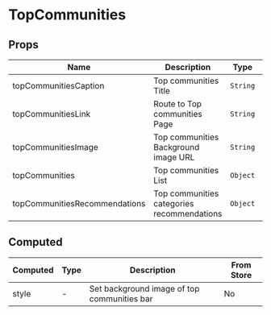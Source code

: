 # TopCommunities

## Props

<!-- @vuese:TopCommunities:props:start -->
|Name|Description|Type|Required|Default|
|---|---|---|---|---|
|topCommunitiesCaption|Top communities Title|`String`|`false`|-|
|topCommunitiesLink|Route to Top communities Page|`String`|`false`|-|
|topCommunitiesImage|Top communities Background image URL|`String`|`false`|-|
|topCommunities|Top communities List|`Object`|`false`|{"index":"","image":"","name":"","id":"","link":""}|
|topCommunitiesRecommendations|Top communities categories recommendations|`Object`|`false`|{"name":"","id":"","link":""}|

<!-- @vuese:TopCommunities:props:end -->


## Computed

<!-- @vuese:TopCommunities:computed:start -->
|Computed|Type|Description|From Store|
|---|---|---|---|
|style|-|Set background image of top communities bar|No|

<!-- @vuese:TopCommunities:computed:end -->


